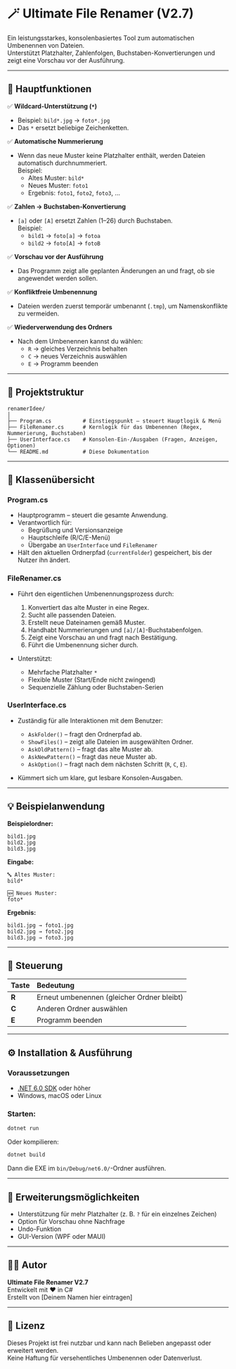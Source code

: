 
# 🪄 Ultimate File Renamer (V2.7)

Ein leistungsstarkes, konsolenbasiertes Tool zum automatischen Umbenennen von Dateien.  
Unterstützt Platzhalter, Zahlenfolgen, Buchstaben-Konvertierungen und zeigt eine Vorschau vor der Ausführung.

---

## 🚀 Hauptfunktionen

✅ **Wildcard-Unterstützung (`*`)**
- Beispiel: `bild*.jpg` → `foto*.jpg`  
- Das `*` ersetzt beliebige Zeichenketten.

✅ **Automatische Nummerierung**
- Wenn das neue Muster keine Platzhalter enthält, werden Dateien automatisch durchnummeriert.  
  Beispiel:  
  - Altes Muster: `bild*`  
  - Neues Muster: `foto1`  
  - Ergebnis: `foto1`, `foto2`, `foto3`, …

✅ **Zahlen → Buchstaben-Konvertierung**
- `[a]` oder `[A]` ersetzt Zahlen (1–26) durch Buchstaben.  
  Beispiel:  
  - `bild1` → `foto[a]` → `fotoa`  
  - `bild2` → `foto[A]` → `fotoB`

✅ **Vorschau vor der Ausführung**
- Das Programm zeigt alle geplanten Änderungen an und fragt, ob sie angewendet werden sollen.

✅ **Konfliktfreie Umbenennung**
- Dateien werden zuerst temporär umbenannt (`.tmp`), um Namenskonflikte zu vermeiden.

✅ **Wiederverwendung des Ordners**
- Nach dem Umbenennen kannst du wählen:
  - `R` → gleiches Verzeichnis behalten  
  - `C` → neues Verzeichnis auswählen  
  - `E` → Programm beenden  

---

## 🧱 Projektstruktur

```
renamerIdee/
│
├── Program.cs          # Einstiegspunkt – steuert Hauptlogik & Menü
├── FileRenamer.cs      # Kernlogik für das Umbenennen (Regex, Nummerierung, Buchstaben)
├── UserInterface.cs    # Konsolen-Ein-/Ausgaben (Fragen, Anzeigen, Optionen)
└── README.md           # Diese Dokumentation
```

---

## 📘 Klassenübersicht

### **Program.cs**
- Hauptprogramm – steuert die gesamte Anwendung.  
- Verantwortlich für:
  - Begrüßung und Versionsanzeige  
  - Hauptschleife (R/C/E-Menü)  
  - Übergabe an `UserInterface` und `FileRenamer`
- Hält den aktuellen Ordnerpfad (`currentFolder`) gespeichert, bis der Nutzer ihn ändert.

### **FileRenamer.cs**
- Führt den eigentlichen Umbenennungsprozess durch:
  1. Konvertiert das alte Muster in eine Regex.
  2. Sucht alle passenden Dateien.
  3. Erstellt neue Dateinamen gemäß Muster.
  4. Handhabt Nummerierungen und `[a]/[A]`-Buchstabenfolgen.
  5. Zeigt eine Vorschau an und fragt nach Bestätigung.
  6. Führt die Umbenennung sicher durch.

- Unterstützt:
  - Mehrfache Platzhalter `*`
  - Flexible Muster (Start/Ende nicht zwingend)
  - Sequenzielle Zählung oder Buchstaben-Serien

### **UserInterface.cs**
- Zuständig für alle Interaktionen mit dem Benutzer:
  - `AskFolder()` – fragt den Ordnerpfad ab.  
  - `ShowFiles()` – zeigt alle Dateien im ausgewählten Ordner.  
  - `AskOldPattern()` – fragt das alte Muster ab.  
  - `AskNewPattern()` – fragt das neue Muster ab.  
  - `AskOption()` – fragt nach dem nächsten Schritt (`R`, `C`, `E`).

- Kümmert sich um klare, gut lesbare Konsolen-Ausgaben.

---

## 💡 Beispielanwendung

**Beispielordner:**
```
bild1.jpg
bild2.jpg
bild3.jpg
```

**Eingabe:**
```
🔤 Altes Muster:
bild*

🆕 Neues Muster:
foto*
```

**Ergebnis:**
```
bild1.jpg → foto1.jpg
bild2.jpg → foto2.jpg
bild3.jpg → foto3.jpg
```

---

## 🔁 Steuerung

| Taste | Bedeutung |
|:------|:-----------|
| **R** | Erneut umbenennen (gleicher Ordner bleibt) |
| **C** | Anderen Ordner auswählen |
| **E** | Programm beenden |

---

## ⚙️ Installation & Ausführung

### Voraussetzungen
- [.NET 6.0 SDK](https://dotnet.microsoft.com/download) oder höher  
- Windows, macOS oder Linux

### Starten:
```bash
dotnet run
```

Oder kompilieren:
```bash
dotnet build
```
Dann die EXE im `bin/Debug/net6.0/`-Ordner ausführen.

---

## 🧪 Erweiterungsmöglichkeiten

- Unterstützung für mehr Platzhalter (z. B. `?` für ein einzelnes Zeichen)  
- Option für Vorschau ohne Nachfrage  
- Undo-Funktion  
- GUI-Version (WPF oder MAUI)  

---

## 🧑‍💻 Autor

**Ultimate File Renamer V2.7**  
Entwickelt mit ❤️ in C#  
Erstellt von [Deinem Namen hier eintragen]

---

## 📄 Lizenz

Dieses Projekt ist frei nutzbar und kann nach Belieben angepasst oder erweitert werden.  
Keine Haftung für versehentliches Umbenennen oder Datenverlust.
